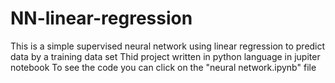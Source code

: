 # NN-linear-regression
This is a simple supervised neural network using linear regression to predict data by a training data set
Thid project written in python language in jupiter notebook
To see the code you can click on the "neural network.ipynb" file
